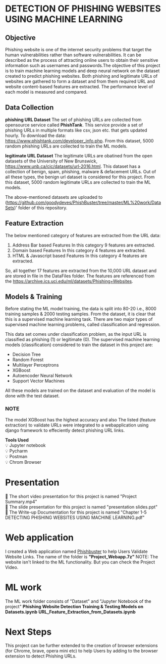 # DETECTION OF PHISHING WEBSITES USING MACHINE LEARNING 

## Objective
Phishing website is one of the internet security problems that target the human vulnerabilities rather than software vulnerabilities. It can be described as the process of attracting online users to obtain their sensitive information such as usernames and passwords.The objective of this project is to train machine learning models and deep neural network on the dataset created to predict phishing websites. Both phishing and legitimate URLs of websites are gathered to form a dataset and from them required URL and website content-based features are extracted. The performance level of each model is measured and compared.

## Data Collection
**phishing URL Dataset**
The set of phishing URLs are collected from opensource service called **PhishTank**. This service provide a set of phishing URLs in multiple formats like csv, json etc. that gets updated hourly. To download the data: https://www.phishtank.com/developer_info.php. From this dataset, 5000 random phishing URLs are collected to train the ML models.

**legitimate URL Dataset**
The legitimate URLs are obatined from the open datasets of the University of New Brunswick, https://www.unb.ca/cic/datasets/url-2016.html. This dataset has a collection of benign, spam, phishing, malware & defacement URLs. Out of all these types, the benign url dataset is considered for this project. From this dataset, 5000 random legitimate URLs are collected to train the ML models.

The above-mentioned datasets are uploaded to (https://github.com/goodydeves/PhishBuster/tree/master/ML%20work/DataSets)' folder of this repository.

## Feature Extraction
The below mentioned category of features are extracted from the URL data:

1.   Address Bar based Features 
         In this category 9 features are extracted.
2.   Domain based Features
         In this category 4 features are extracted.
3.   HTML & Javascript based Features
         In this category 4 features are extracted.


So, all together 17 features are extracted from the 10,000 URL dataset and are stored in file in the DataFiles folder.
The features are referenced from the https://archive.ics.uci.edu/ml/datasets/Phishing+Websites.

## Models & Training

Before stating the ML model training, the data is split into 80-20 i.e., 8000 training samples & 2000 testing samples. From the dataset, it is clear that this is a supervised machine learning task. There are two major types of supervised machine learning problems, called classification and regression.

This data set comes under classification problem, as the input URL is classified as phishing (1) or legitimate (0). The supervised machine learning models (classification) considered to train the dataset in this project are:

* Decision Tree
* Random Forest
* Multilayer Perceptrons
* XGBoost
* Autoencoder Neural Network
* Support Vector Machines

All these models are trained on the dataset and evaluation of the model is done with the test dataset. 

### **NOTE** ###
The model XGBoost has the highest accuracy and also The listed (feature extraction) to validate URLs were integrated to a webapplication using django framework to effeciently detect phishing URL links.

**Tools Used** <br>
💡 Jupyter notebook <br>
💡 Pycharm <br>
💡 Postman <br>
💡 Chrom Browser <br> 


# Presentation

📍 The short video presentation for this project is named "Project Summary.mp4" <br>
📍 The slide presentation for this project is named "presentation slides.ppt" <br>
📍 The Write-up Documentation for this project is named "Chapter 1-5 DETECTING PHISHING WEBSITES USING MACHINE LEARNING.pdf"



# Web application 
I created a Web application named <a href="https://phish-buster.vercel.app/">Phishbuster</a> to help Users Validate Website Links. The name of the folder is <b>"Project_Webapp.7z"</b> 
NOTE: The website isn't linked to the ML functionality. But you can check the Project Video.


# ML work 
The ML work folder consists of "Dataset" and "Jupyter Notebook of the project" 
**Phishing Website Detection Training & Testing Models on Datasets.ipynb**
**URL_Feature_Extraction_from_Datasets.ipynb**

# Next Steps
This project can be further extended to the creation of browser extensions (for Chrome, brave, opera mini etc) to help Users by adding to the browser extension to detect Phishing URLs.



